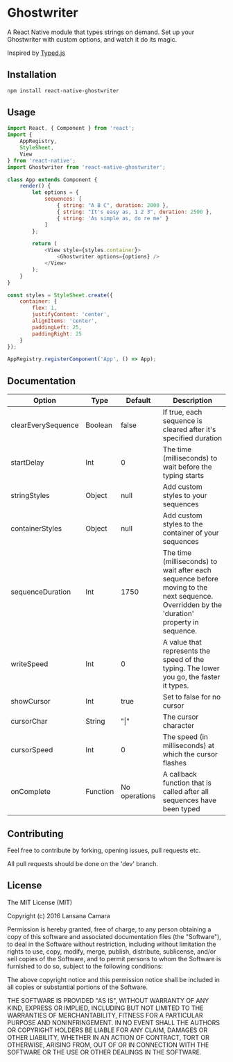 # Ghostwriter

A React Native module that types strings on demand. Set up your Ghostwriter with custom options, and watch it do its magic.

Inspired by [Typed.js](https://github.com/mattboldt/typed.js/)

## Installation

```bash
npm install react-native-ghostwriter
```

## Usage

```js
import React, { Component } from 'react';
import {
    AppRegistry,
    StyleSheet,
    View
} from 'react-native';
import Ghostwriter from 'react-native-ghostwriter';

class App extends Component {
    render() {
        let options = {
            sequences: [
                { string: "A B C", duration: 2000 },
                { string: "It's easy as, 1 2 3", duration: 2500 },
                { string: 'As simple as, do re me' }
            ]
        };

        return (
            <View style={styles.container}>
                <Ghostwriter options={options} />
            </View>
        );
    }
}

const styles = StyleSheet.create({
    container: {
        flex: 1,
        justifyContent: 'center',
        alignItems: 'center',
        paddingLeft: 25,
        paddingRight: 25
    }
});

AppRegistry.registerComponent('App', () => App);
```

## Documentation

Option | Type | Default | Description
-------|------|---------|------------
clearEverySequence | Boolean | false | If true, each sequence is cleared after it's specified duration
startDelay | Int | 0 | The time (milliseconds) to wait before the typing starts
stringStyles | Object | null | Add custom styles to your sequences
containerStyles | Object | null | Add custom styles to the container of your sequences
sequenceDuration | Int | 1750 | The time (milliseconds) to wait after each sequence before moving to the next sequence. Overridden by the 'duration' property in sequence.
writeSpeed | Int | 0 | A value that represents the speed of the typing. The lower you go, the faster it types.
showCursor | Int | true | Set to false for no cursor
cursorChar | String | "\|" | The cursor character
cursorSpeed | Int | 0 | The speed (in milliseconds) at which the cursor flashes
onComplete | Function | No operations | A callback function that is called after all sequences have been typed

## Contributing

Feel free to contribute by forking, opening issues, pull requests etc.

All pull requests should be done on the 'dev' branch.

## License

The MIT License (MIT)

Copyright (c) 2016 Lansana Camara

Permission is hereby granted, free of charge, to any person obtaining a copy of this software and associated documentation files (the "Software"), to deal in the Software without restriction, including without limitation the rights to use, copy, modify, merge, publish, distribute, sublicense, and/or sell copies of the Software, and to permit persons to whom the Software is furnished to do so, subject to the following conditions:

The above copyright notice and this permission notice shall be included in all copies or substantial portions of the Software.

THE SOFTWARE IS PROVIDED "AS IS", WITHOUT WARRANTY OF ANY KIND, EXPRESS OR IMPLIED, INCLUDING BUT NOT LIMITED TO THE WARRANTIES OF MERCHANTABILITY, FITNESS FOR A PARTICULAR PURPOSE AND NONINFRINGEMENT. IN NO EVENT SHALL THE AUTHORS OR COPYRIGHT HOLDERS BE LIABLE FOR ANY CLAIM, DAMAGES OR OTHER LIABILITY, WHETHER IN AN ACTION OF CONTRACT, TORT OR OTHERWISE, ARISING FROM, OUT OF OR IN CONNECTION WITH THE SOFTWARE OR THE USE OR OTHER DEALINGS IN THE SOFTWARE.